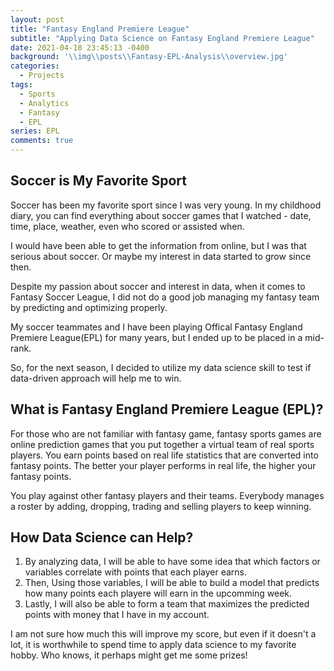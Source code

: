 ```yaml
---
layout: post
title: "Fantasy England Premiere League"
subtitle: "Applying Data Science on Fantasy England Premiere League"
date: 2021-04-18 23:45:13 -0400
background: '\\img\\posts\\Fantasy-EPL-Analysis\\overview.jpg'
categories:
  - Projects
tags:
  - Sports
  - Analytics
  - Fantasy
  - EPL
series: EPL
comments: true
---
```


## Soccer is My Favorite Sport

Soccer has been my favorite sport since I was very young.
In my childhood diary, you can find everything about soccer games that I watched - date, time, place, weather, even who scored or assisted when.

I would have been able to get the information from online, but I was that serious about soccer.
Or maybe my interest in data started to grow since then.

Despite my passion about soccer and interest in data, when it comes to Fantasy Soccer League, I did not do a good job managing my fantasy team by predicting and optimizing properly.

My soccer teammates and I have been playing Offical Fantasy England Premiere League(EPL) for many years, but I ended up to be placed in a mid-rank.

So, for the next season, I decided to utilize my data science skill to test if data-driven approach will help me to win.

## What is Fantasy England Premiere League (EPL)?

For those who are not familiar with fantasy game, fantasy sports games are online prediction games that you put together a virtual team of real sports players. You earn points based on real life statistics that are converted into fantasy points. The better your player performs in real life, the higher your fantasy points.

You play against other fantasy players and their teams. Everybody manages a roster by adding, dropping, trading and selling players to keep winning.

## How Data Science can Help?

1. By analyzing data, I will be able to have some idea that which factors or variables correlate with points that each player earns.
2. Then, Using those variables, I will be able to build a model that predicts how many points each playere will earn in the upcomming week. 
3. Lastly, I will also be able to form a team that maximizes the predicted points with money that I have in my account.  

I am not sure how much this will improve my score, but even if it doesn't a lot, it is worthwhile to spend time to apply data science to my favorite hobby. Who knows, it perhaps might get me some prizes!
